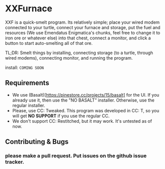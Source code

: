# XXFurnace
XXF is a quick-smelt program. Its relatively simple; place your wired modem connected to your turtle, connect your furnace and storage, put the fuel and resources (We use Emendatus Enigmatica's chunks, feel free to change it to iron ore or whatever else) into that chest, connect a monitor, and click a button to start auto-smelting all of that ore.

TL;DR: Smelt things by installing, connecting storage (to a turtle, through wired modems), connecting monitor, and running the program.

install: `COMING SOON`

## Requirements
* We use (Basalt)[https://pinestore.cc/projects/15/basalt] for the UI. If you already use it, then use the "NO BASALT" installer. Otherwise, use the regular installer.
* Please, use CC: Tweaked. This program was developed in CC: T, so you will get **NO SUPPORT** if you use the regular CC.
* We don't support CC: Restitched, but it may work. It's untested as of now.

## Contributing & Bugs
### please make a pull request. Put issues on the github issue tracker.
